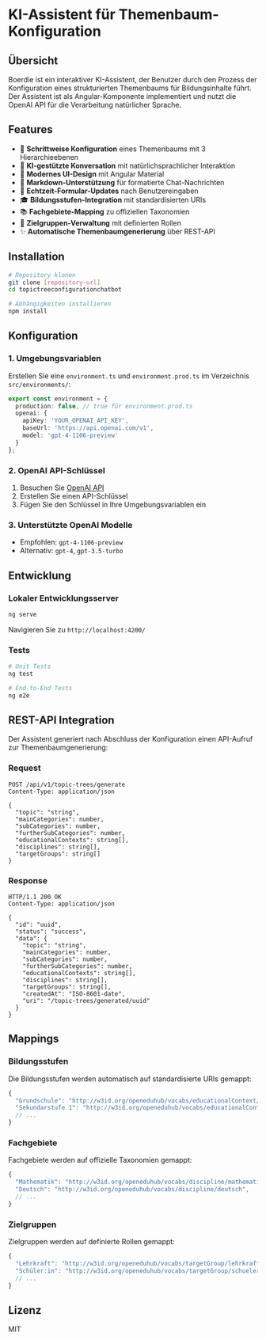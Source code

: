 # KI-Assistent für Themenbaum-Konfiguration

## Übersicht
Boerdie ist ein interaktiver KI-Assistent, der Benutzer durch den Prozess der Konfiguration eines strukturierten Themenbaums für Bildungsinhalte führt. Der Assistent ist als Angular-Komponente implementiert und nutzt die OpenAI API für die Verarbeitung natürlicher Sprache.

## Features
- 🎯 **Schrittweise Konfiguration** eines Themenbaums mit 3 Hierarchieebenen
- 🤖 **KI-gestützte Konversation** mit natürlichsprachlicher Interaktion
- 🎨 **Modernes UI-Design** mit Angular Material
- 📝 **Markdown-Unterstützung** für formatierte Chat-Nachrichten
- 🔄 **Echtzeit-Formular-Updates** nach Benutzereingaben
- 🎓 **Bildungsstufen-Integration** mit standardisierten URIs
- 📚 **Fachgebiete-Mapping** zu offiziellen Taxonomien
- 👥 **Zielgruppen-Verwaltung** mit definierten Rollen
- ✨ **Automatische Themenbaumgenerierung** über REST-API

## Installation

```bash
# Repository klonen
git clone [repository-url]
cd topictreeconfigurationchatbot

# Abhängigkeiten installieren
npm install
```

## Konfiguration

### 1. Umgebungsvariablen
Erstellen Sie eine `environment.ts` und `environment.prod.ts` im Verzeichnis `src/environments/`:

```typescript
export const environment = {
  production: false, // true für environment.prod.ts
  openai: {
    apiKey: 'YOUR_OPENAI_API_KEY',
    baseUrl: 'https://api.openai.com/v1',
    model: 'gpt-4-1106-preview'
  }
};
```

### 2. OpenAI API-Schlüssel
1. Besuchen Sie [OpenAI API](https://platform.openai.com/)
2. Erstellen Sie einen API-Schlüssel
3. Fügen Sie den Schlüssel in Ihre Umgebungsvariablen ein

### 3. Unterstützte OpenAI Modelle
- Empfohlen: `gpt-4-1106-preview`
- Alternativ: `gpt-4`, `gpt-3.5-turbo`

## Entwicklung

### Lokaler Entwicklungsserver
```bash
ng serve
```
Navigieren Sie zu `http://localhost:4200/`

### Tests
```bash
# Unit Tests
ng test

# End-to-End Tests
ng e2e
```

## REST-API Integration

Der Assistent generiert nach Abschluss der Konfiguration einen API-Aufruf zur Themenbaumgenerierung:

### Request

```http
POST /api/v1/topic-trees/generate
Content-Type: application/json

{
  "topic": "string",
  "mainCategories": number,
  "subCategories": number,
  "furtherSubCategories": number,
  "educationalContexts": string[],
  "disciplines": string[],
  "targetGroups": string[]
}
```

### Response

```http
HTTP/1.1 200 OK
Content-Type: application/json

{
  "id": "uuid",
  "status": "success",
  "data": {
    "topic": "string",
    "mainCategories": number,
    "subCategories": number,
    "furtherSubCategories": number,
    "educationalContexts": string[],
    "disciplines": string[],
    "targetGroups": string[],
    "createdAt": "ISO-8601-date",
    "uri": "/topic-trees/generated/uuid"
  }
}
```

## Mappings

### Bildungsstufen
Die Bildungsstufen werden automatisch auf standardisierte URIs gemappt:
```typescript
{
  "Grundschule": "http://w3id.org/openeduhub/vocabs/educationalContext/grundschule",
  "Sekundarstufe 1": "http://w3id.org/openeduhub/vocabs/educationalContext/sekundarstufe_1",
  // ...
}
```

### Fachgebiete
Fachgebiete werden auf offizielle Taxonomien gemappt:
```typescript
{
  "Mathematik": "http://w3id.org/openeduhub/vocabs/discipline/mathematik",
  "Deutsch": "http://w3id.org/openeduhub/vocabs/discipline/deutsch",
  // ...
}
```

### Zielgruppen
Zielgruppen werden auf definierte Rollen gemappt:
```typescript
{
  "Lehrkraft": "http://w3id.org/openeduhub/vocabs/targetGroup/lehrkraft",
  "Schüler:in": "http://w3id.org/openeduhub/vocabs/targetGroup/schueler",
  // ...
}
```

## Lizenz
MIT
